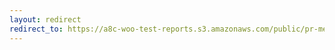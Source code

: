 ```yaml
---
layout: redirect
redirect_to: https://a8c-woo-test-reports.s3.amazonaws.com/public/pr-merge/39136/e2e/index.html
---
```

